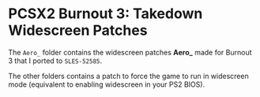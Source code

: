 # PCSX2 Burnout 3: Takedown Widescreen Patches 

The `Aero_` folder contains the widescreen patches **Aero_** made for Burnout 3 that I ported to `SLES-52585`.

The other folders contains a patch to force the game to run in widescreen mode (equivalent to enabling widescreen in your PS2 BIOS).
